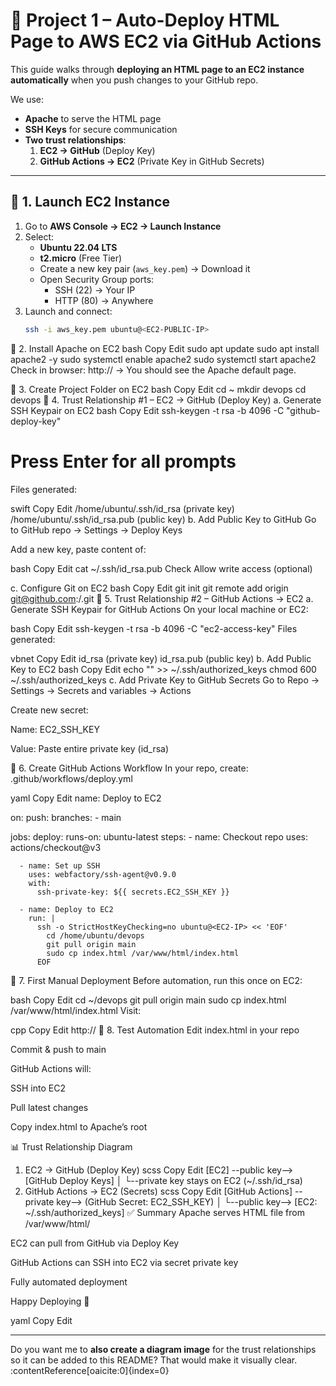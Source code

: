 # 🚀 Project 1 – Auto-Deploy HTML Page to AWS EC2 via GitHub Actions

This guide walks through **deploying an HTML page to an EC2 instance automatically** when you push changes to your GitHub repo.

We use:
- **Apache** to serve the HTML page
- **SSH Keys** for secure communication
- **Two trust relationships**:
  1. **EC2 → GitHub** (Deploy Key)
  2. **GitHub Actions → EC2** (Private Key in GitHub Secrets)

---

## 📌 1. Launch EC2 Instance

1. Go to **AWS Console → EC2 → Launch Instance**
2. Select:
   - **Ubuntu 22.04 LTS**
   - **t2.micro** (Free Tier)
   - Create a new key pair (`aws_key.pem`) → Download it
   - Open Security Group ports:
     - SSH (22) → Your IP
     - HTTP (80) → Anywhere
3. Launch and connect:
   ```bash
   ssh -i aws_key.pem ubuntu@<EC2-PUBLIC-IP>
📌 2. Install Apache on EC2
bash
Copy
Edit
sudo apt update
sudo apt install apache2 -y
sudo systemctl enable apache2
sudo systemctl start apache2
Check in browser:
http://<EC2-PUBLIC-IP> → You should see the Apache default page.

📌 3. Create Project Folder on EC2
bash
Copy
Edit
cd ~
mkdir devops
cd devops
📌 4. Trust Relationship #1 – EC2 → GitHub (Deploy Key)
a. Generate SSH Keypair on EC2
bash
Copy
Edit
ssh-keygen -t rsa -b 4096 -C "github-deploy-key"
# Press Enter for all prompts
Files generated:

swift
Copy
Edit
/home/ubuntu/.ssh/id_rsa      (private key)
/home/ubuntu/.ssh/id_rsa.pub  (public key)
b. Add Public Key to GitHub
Go to GitHub repo → Settings → Deploy Keys

Add a new key, paste content of:

bash
Copy
Edit
cat ~/.ssh/id_rsa.pub
Check Allow write access (optional)

c. Configure Git on EC2
bash
Copy
Edit
git init
git remote add origin git@github.com:<username>/<repo>.git
📌 5. Trust Relationship #2 – GitHub Actions → EC2
a. Generate SSH Keypair for GitHub Actions
On your local machine or EC2:

bash
Copy
Edit
ssh-keygen -t rsa -b 4096 -C "ec2-access-key"
Files generated:

vbnet
Copy
Edit
id_rsa     (private key)
id_rsa.pub (public key)
b. Add Public Key to EC2
bash
Copy
Edit
echo "<public-key-content>" >> ~/.ssh/authorized_keys
chmod 600 ~/.ssh/authorized_keys
c. Add Private Key to GitHub Secrets
Go to Repo → Settings → Secrets and variables → Actions

Create new secret:

Name: EC2_SSH_KEY

Value: Paste entire private key (id_rsa)

📌 6. Create GitHub Actions Workflow
In your repo, create:
.github/workflows/deploy.yml

yaml
Copy
Edit
name: Deploy to EC2

on:
  push:
    branches:
      - main

jobs:
  deploy:
    runs-on: ubuntu-latest
    steps:
      - name: Checkout repo
        uses: actions/checkout@v3

      - name: Set up SSH
        uses: webfactory/ssh-agent@v0.9.0
        with:
          ssh-private-key: ${{ secrets.EC2_SSH_KEY }}

      - name: Deploy to EC2
        run: |
          ssh -o StrictHostKeyChecking=no ubuntu@<EC2-IP> << 'EOF'
            cd /home/ubuntu/devops
            git pull origin main
            sudo cp index.html /var/www/html/index.html
          EOF
📌 7. First Manual Deployment
Before automation, run this once on EC2:

bash
Copy
Edit
cd ~/devops
git pull origin main
sudo cp index.html /var/www/html/index.html
Visit:

cpp
Copy
Edit
http://<EC2-PUBLIC-IP>
📌 8. Test Automation
Edit index.html in your repo

Commit & push to main

GitHub Actions will:

SSH into EC2

Pull latest changes

Copy index.html to Apache’s root

📊 Trust Relationship Diagram
1. EC2 → GitHub (Deploy Key)
scss
Copy
Edit
[EC2] --public key--> [GitHub Deploy Keys]
   │
   └--private key stays on EC2 (~/.ssh/id_rsa)
2. GitHub Actions → EC2 (Secrets)
scss
Copy
Edit
[GitHub Actions] --private key--> (GitHub Secret: EC2_SSH_KEY)
   │
   └--public key--> [EC2: ~/.ssh/authorized_keys]
✅ Summary
Apache serves HTML file from /var/www/html/

EC2 can pull from GitHub via Deploy Key

GitHub Actions can SSH into EC2 via secret private key

Fully automated deployment

Happy Deploying 🚀

yaml
Copy
Edit

---

Do you want me to **also create a diagram image** for the trust relationships so it can be added to this README? That would make it visually clear. ​:contentReference[oaicite:0]{index=0}​